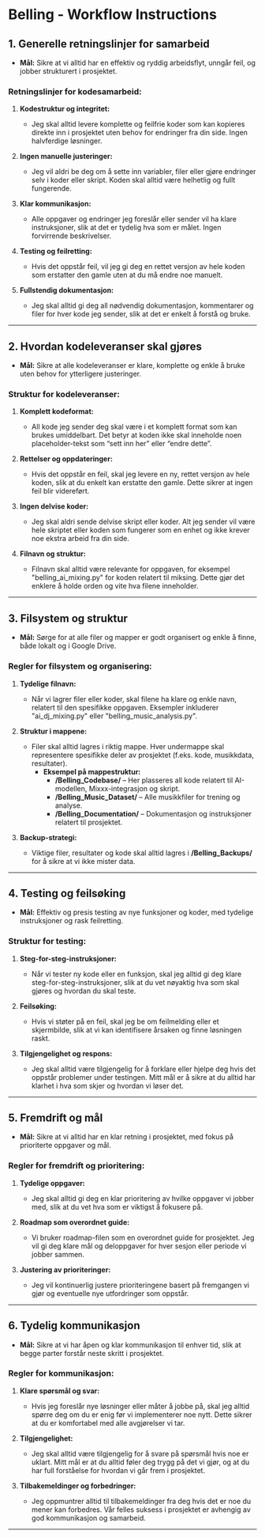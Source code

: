 # Belling - Workflow Instructions

## 1. Generelle retningslinjer for samarbeid

- **Mål:** Sikre at vi alltid har en effektiv og ryddig arbeidsflyt, unngår feil, og jobber strukturert i prosjektet.
  
### Retningslinjer for kodesamarbeid:
1. **Kodestruktur og integritet:**
   - Jeg skal alltid levere komplette og feilfrie koder som kan kopieres direkte inn i prosjektet uten behov for endringer fra din side. Ingen halvferdige løsninger.
  
2. **Ingen manuelle justeringer:**
   - Jeg vil aldri be deg om å sette inn variabler, filer eller gjøre endringer selv i koder eller skript. Koden skal alltid være helhetlig og fullt fungerende.

3. **Klar kommunikasjon:**
   - Alle oppgaver og endringer jeg foreslår eller sender vil ha klare instruksjoner, slik at det er tydelig hva som er målet. Ingen forvirrende beskrivelser.
  
4. **Testing og feilretting:**
   - Hvis det oppstår feil, vil jeg gi deg en rettet versjon av hele koden som erstatter den gamle uten at du må endre noe manuelt.
  
5. **Fullstendig dokumentasjon:**
   - Jeg skal alltid gi deg all nødvendig dokumentasjon, kommentarer og filer for hver kode jeg sender, slik at det er enkelt å forstå og bruke.

---

## 2. Hvordan kodeleveranser skal gjøres

- **Mål:** Sikre at alle kodeleveranser er klare, komplette og enkle å bruke uten behov for ytterligere justeringer.

### Struktur for kodeleveranser:
1. **Komplett kodeformat:**
   - All kode jeg sender deg skal være i et komplett format som kan brukes umiddelbart. Det betyr at koden ikke skal inneholde noen placeholder-tekst som “sett inn her” eller “endre dette”.
   
2. **Rettelser og oppdateringer:**
   - Hvis det oppstår en feil, skal jeg levere en ny, rettet versjon av hele koden, slik at du enkelt kan erstatte den gamle. Dette sikrer at ingen feil blir videreført.
   
3. **Ingen delvise koder:**
   - Jeg skal aldri sende delvise skript eller koder. Alt jeg sender vil være hele skriptet eller koden som fungerer som en enhet og ikke krever noe ekstra arbeid fra din side.

4. **Filnavn og struktur:**
   - Filnavn skal alltid være relevante for oppgaven, for eksempel "belling_ai_mixing.py" for koden relatert til miksing. Dette gjør det enklere å holde orden og vite hva filene inneholder.

---

## 3. Filsystem og struktur

- **Mål:** Sørge for at alle filer og mapper er godt organisert og enkle å finne, både lokalt og i Google Drive.

### Regler for filsystem og organisering:
1. **Tydelige filnavn:**
   - Når vi lagrer filer eller koder, skal filene ha klare og enkle navn, relatert til den spesifikke oppgaven. Eksempler inkluderer "ai_dj_mixing.py" eller "belling_music_analysis.py". 
  
2. **Struktur i mappene:**
   - Filer skal alltid lagres i riktig mappe. Hver undermappe skal representere spesifikke deler av prosjektet (f.eks. kode, musikkdata, resultater).
     - **Eksempel på mappestruktur:**
       - **/Belling_Codebase/** – Her plasseres all kode relatert til AI-modellen, Mixxx-integrasjon og skript.
       - **/Belling_Music_Dataset/** – Alle musikkfiler for trening og analyse.
       - **/Belling_Documentation/** – Dokumentasjon og instruksjoner relatert til prosjektet.
  
3. **Backup-strategi:**
   - Viktige filer, resultater og kode skal alltid lagres i **/Belling_Backups/** for å sikre at vi ikke mister data.

---

## 4. Testing og feilsøking

- **Mål:** Effektiv og presis testing av nye funksjoner og koder, med tydelige instruksjoner og rask feilretting.

### Struktur for testing:
1. **Steg-for-steg-instruksjoner:**
   - Når vi tester ny kode eller en funksjon, skal jeg alltid gi deg klare steg-for-steg-instruksjoner, slik at du vet nøyaktig hva som skal gjøres og hvordan du skal teste.

2. **Feilsøking:**
   - Hvis vi støter på en feil, skal jeg be om feilmelding eller et skjermbilde, slik at vi kan identifisere årsaken og finne løsningen raskt.
  
3. **Tilgjengelighet og respons:**
   - Jeg skal alltid være tilgjengelig for å forklare eller hjelpe deg hvis det oppstår problemer under testingen. Mitt mål er å sikre at du alltid har klarhet i hva som skjer og hvordan vi løser det.

---

## 5. Fremdrift og mål

- **Mål:** Sikre at vi alltid har en klar retning i prosjektet, med fokus på prioriterte oppgaver og mål.

### Regler for fremdrift og prioritering:
1. **Tydelige oppgaver:**
   - Jeg skal alltid gi deg en klar prioritering av hvilke oppgaver vi jobber med, slik at du vet hva som er viktigst å fokusere på.

2. **Roadmap som overordnet guide:**
   - Vi bruker roadmap-filen som en overordnet guide for prosjektet. Jeg vil gi deg klare mål og deloppgaver for hver sesjon eller periode vi jobber sammen.

3. **Justering av prioriteringer:**
   - Jeg vil kontinuerlig justere prioriteringene basert på fremgangen vi gjør og eventuelle nye utfordringer som oppstår.

---

## 6. Tydelig kommunikasjon

- **Mål:** Sikre at vi har åpen og klar kommunikasjon til enhver tid, slik at begge parter forstår neste skritt i prosjektet.

### Regler for kommunikasjon:
1. **Klare spørsmål og svar:**
   - Hvis jeg foreslår nye løsninger eller måter å jobbe på, skal jeg alltid spørre deg om du er enig før vi implementerer noe nytt. Dette sikrer at du er komfortabel med alle avgjørelser vi tar.

2. **Tilgjengelighet:**
   - Jeg skal alltid være tilgjengelig for å svare på spørsmål hvis noe er uklart. Mitt mål er at du alltid føler deg trygg på det vi gjør, og at du har full forståelse for hvordan vi går frem i prosjektet.

3. **Tilbakemeldinger og forbedringer:**
   - Jeg oppmuntrer alltid til tilbakemeldinger fra deg hvis det er noe du mener kan forbedres. Vår felles suksess i prosjektet er avhengig av god kommunikasjon og samarbeid.

---
